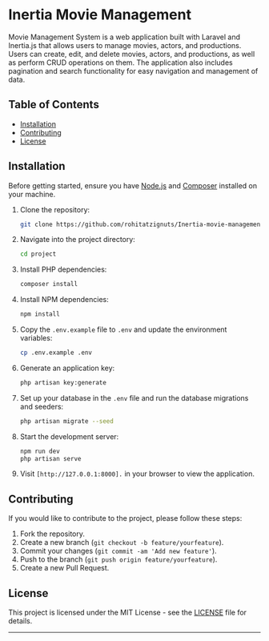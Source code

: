 # Inertia Movie Management

Movie Management System is a web application built with Laravel and Inertia.js that allows users to manage movies, actors, and productions. Users can create, edit, and delete movies, actors, and productions, as well as perform CRUD operations on them. The application also includes pagination and search functionality for easy navigation and management of data.

## Table of Contents

-   [Installation](#installation)
-   [Contributing](#contributing)
-   [License](#License)

## Installation

Before getting started, ensure you have [Node.js](https://nodejs.org/en/download/) and [Composer](https://getcomposer.org/download/) installed on your machine.

1. Clone the repository:

    ```bash
    git clone https://github.com/rohitatzignuts/Inertia-movie-management
    ```

2. Navigate into the project directory:

    ```bash
    cd project
    ```

3. Install PHP dependencies:

    ```bash
    composer install
    ```

4. Install NPM dependencies:

    ```bash
    npm install
    ```

5. Copy the `.env.example` file to `.env` and update the environment variables:

    ```bash
    cp .env.example .env
    ```

6. Generate an application key:

    ```bash
    php artisan key:generate
    ```

7. Set up your database in the `.env` file and run the database migrations and seeders:

    ```bash
    php artisan migrate --seed
    ```

8. Start the development server:

    ```bash
    npm run dev
    php artisan serve
    ```

9. Visit `[http://127.0.0.1:8000].` in your browser to view the application.

## Contributing

If you would like to contribute to the project, please follow these steps:

1. Fork the repository.
2. Create a new branch (`git checkout -b feature/yourfeature`).
3. Commit your changes (`git commit -am 'Add new feature'`).
4. Push to the branch (`git push origin feature/yourfeature`).
5. Create a new Pull Request.

## License

This project is licensed under the MIT License - see the [LICENSE](LICENSE) file for details.

---
